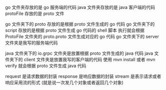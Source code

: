go 文件夹存放的是 go 服务端的代码
java 文件夹存放的是 java 客户端的代码
protoFile 存放的是 proto 文件

go 文件夹下的 proto 存放的是根据 proto 文件生成的 go 代码
go 文件夹下的 script 存放的是根据 proto 文件生成 go 代码的 shell 脚本
    执行就会根据 ProtoFile 文件夹的 proto.proto 文件生成对应的 go 代码
go 文件夹下的 server 文件夹是我写的服务端代码

java 文件夹下的 io.grpc 文件夹是放置根据 proto 文件生成的 java 代码
java 文件夹下的 client 文件夹是放置我写的客户端的代码
使用 mvn install 或者 mvn verify 就会根据 proto 文件生成 java 代码

request 是请求数据的封装
response 是响应数据的封装
stream 是表示请求或者响应采用流的形式 (就是说一次发几个对象或者返回几个对象)